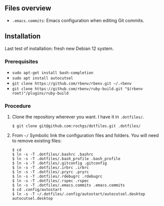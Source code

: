 ## Files overview

- `.emacs.commits`: Emacs configuration when editing Git commits.

## Installation

Last test of installation: fresh new Debian 12 system.

### Prerequisites

- ```sudo apt-get install bash-completion```
- ```sudo apt install autocutsel```
- ```git clone https://github.com/rbenv/rbenv.git ~/.rbenv```
- ```git clone https://github.com/rbenv/ruby-build.git "$(rbenv root)"/plugins/ruby-build```

### Procedure

1. Clone the repository wherever you want. I have it in `.dotfiles/`.

    ```$ git clone git@github.com:rochgs/dotfiles.git .dotfiles/```
    
2. From `~/` Symbolic link the configuration files and folders. You will need to remove existing files:

    ```
    $ cd
    $ ln -s -T .dotfiles/.bashrc .bashrc
    $ ln -s -T .dotfiles/.bash_profile .bash_profile
    $ ln -s -T .dotfiles/.gitconfig .gitconfig
    $ ln -s -T .dotfiles/.irbrc .irbrc
    $ ln -s -T .dotfiles/.pryrc .pryrc
    $ ln -s -T .dotfiles/.rdebugrc .rdebugrc
    $ ln -s -T .dotfiles/.rspec .rspec
    $ ln -s -T .dotfiles/.emacs.commits .emacs.commits
    $ cd .config/autostart
    $ ln -s -T ~/.dotfiles/.config/autostart/autocutsel.desktop autocutsel.desktop
    ```
